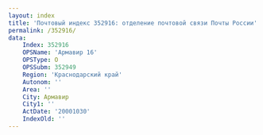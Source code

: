 ```yaml
---
layout: index
title: 'Почтовый индекс 352916: отделение почтовой связи Почты России'
permalink: /352916/
data:
    Index: 352916
    OPSName: 'Армавир 16'
    OPSType: О
    OPSSubm: 352949
    Region: 'Краснодарский край'
    Autonom: ''
    Area: ''
    City: Армавир
    City1: ''
    ActDate: '20001030'
    IndexOld: ''
---
```

